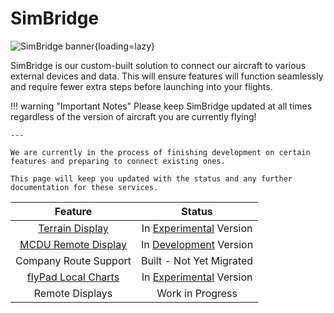 <link rel="stylesheet" href="../../stylesheets/toc-tables.css">
<style>
    .md-typeset h1 {
        display: none;
    }
</style>

# SimBridge

![SimBridge banner](assets/simbridge/simbridge.png){loading=lazy}

SimBridge is our custom-built solution to connect our aircraft to various external devices and data. This will ensure features will function seamlessly and 
require fewer extra steps before launching into your flights.



!!! warning "Important Notes"
    Please keep SimBridge updated at all times regardless of the version of aircraft you are currently flying!
    
    ---

    We are currently in the process of finishing development on certain features and preparing to connect existing ones. 
    
    This page will keep you updated with the status and any further documentation for these services.

|                                      Feature                                       |                                         Status                                         |
|:----------------------------------------------------------------------------------:|:--------------------------------------------------------------------------------------:|
|                           [Terrain Display](terrain.md)                            |                 In [Experimental](../fbw-a32nx/support/exp.md) Version                 |
|               [MCDU Remote Display](remote-displays/remote-mcdu.md)                | In [Development](../fbw-a32nx/fbw-versions.md#development-version-recommended) Version |
|                               Company Route Support                                |                                Built - Not Yet Migrated                                |
| [flyPad Local Charts](../fbw-a32nx/feature-guides/flypados3/charts.md#local-files) |                 In [Experimental](../fbw-a32nx/support/exp.md) Version                 |
|                                  Remote Displays                                   |                                    Work in Progress                                    |


